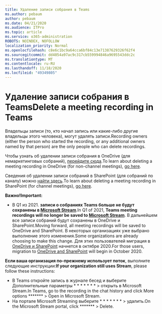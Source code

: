 ```yaml
---
title: Удаление записи собрания в Teams
ms.author: pebaum
author: pebaum
ms.date: 04/21/2020
ms.audience: ITPro
ms.topic: article
ms.service: o365-administration
ROBOTS: NOINDEX, NOFOLLOW
localization_priority: Normal
ms.openlocfilehash: c8e6c1bc9a64cca6bf84c13e71387629326f62f4
ms.sourcegitcommit: dd4054a97ac9c317cb559994846a9695543ddc2c
ms.translationtype: MT
ms.contentlocale: ru-RU
ms.lasthandoff: 11/18/2020
ms.locfileid: "49349805"
---
```

# <a name="delete-a-meeting-recording-in-teams"></a><span data-ttu-id="f1c74-102">Удаление записи собрания в Teams</span><span class="sxs-lookup"><span data-stu-id="f1c74-102">Delete a meeting recording in Teams</span></span>

<span data-ttu-id="f1c74-103">Владельцы записи (то, кто начал запись или какие-либо другие владельцы этого человека), могут удалять записи.</span><span class="sxs-lookup"><span data-stu-id="f1c74-103">Recording owners (either the person who started the recording, or any additional owners named by that person) are the only people who can delete recordings.</span></span>  

<span data-ttu-id="f1c74-104">Чтобы узнать об удалении записи собрания в OneDrive (для немаркетинговых собраний),  [перейдите сюда](https://support.microsoft.com/office/21fe345a-e488-4fa7-932b-f053c1bebe8a).</span><span class="sxs-lookup"><span data-stu-id="f1c74-104">To learn about deleting a meeting recording in OneDrive (for non-channel meetings),  [go here](https://support.microsoft.com/office/21fe345a-e488-4fa7-932b-f053c1bebe8a).</span></span>  

<span data-ttu-id="f1c74-105">Сведения об удалении записи собраний в SharePoint (для собраний по каналу) можно  [найти здесь](https://support.microsoft.com/office/71f3c90a-0d24-4d80-8b66-f88234b79a52).</span><span class="sxs-lookup"><span data-stu-id="f1c74-105">To learn about deleting a meeting recording in SharePoint (for channel meetings),  [go here](https://support.microsoft.com/office/71f3c90a-0d24-4d80-8b66-f88234b79a52).</span></span>  

<span data-ttu-id="f1c74-106">**Важно!**</span><span class="sxs-lookup"><span data-stu-id="f1c74-106">**Important:**</span></span>

- <span data-ttu-id="f1c74-107">В Q1 из 2021. **записи о собраниях Teams больше не будут сохранены в  [Microsoft Stream](https://stream.microsoft.com/)**.</span><span class="sxs-lookup"><span data-stu-id="f1c74-107">In Q1 of 2021, **Teams meeting recordings will no longer be saved to  [Microsoft Stream](https://stream.microsoft.com/)**.</span></span> <span data-ttu-id="f1c74-108">В дальнейшем все записи собраний будут сохранены в OneDrive и SharePoint.</span><span class="sxs-lookup"><span data-stu-id="f1c74-108">Moving forward, all meeting recordings will be saved to OneDrive and SharePoint.</span></span> <span data-ttu-id="f1c74-109">В некоторых организациях уже выбрано выполнение этого изменения.</span><span class="sxs-lookup"><span data-stu-id="f1c74-109">Some organizations are already choosing to make this change.</span></span> <span data-ttu-id="f1c74-110">Для этих пользователей миграция в  [OneDrive и SharePoint](https://docs.microsoft.com/MicrosoftTeams/tmr-meeting-recording-change)  начнется в октябре 2020.</span><span class="sxs-lookup"><span data-stu-id="f1c74-110">For those users, migration to  [OneDrive and SharePoint](https://docs.microsoft.com/MicrosoftTeams/tmr-meeting-recording-change)  will begin in October 2020.</span></span>

<span data-ttu-id="f1c74-111">**Если ваша организация по-прежнему использует поток**, выполните следующие инструкции:</span><span class="sxs-lookup"><span data-stu-id="f1c74-111">**If your organization still uses Stream**, please follow these instructions:</span></span>

- <span data-ttu-id="f1c74-112">В Teams откройте запись в журнале бесед и выберите Дополнительные параметры \* \* \* \* \* \* \* > открыть в Microsoft Stream.</span><span class="sxs-lookup"><span data-stu-id="f1c74-112">In Teams, go to the recording in the chat history and click More options  \*\*\*\*\*\*\*  > Open in Microsoft Stream.</span></span>
- <span data-ttu-id="f1c74-113">На портале Microsoft Streaming выберите \* \* \* \* \* \* \* > удалить.</span><span class="sxs-lookup"><span data-stu-id="f1c74-113">On the Microsoft Stream portal, click  \*\*\*\*\*\*\* > Delete.</span></span>
